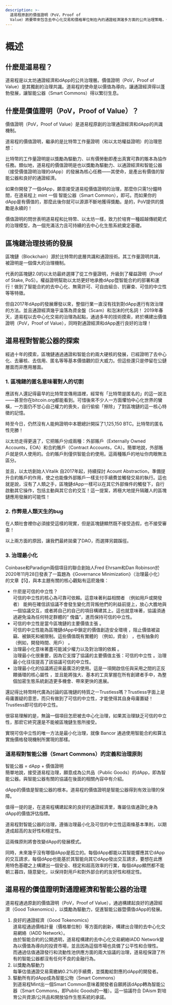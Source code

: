 ```yaml
---
description: >-
  道易程原創的價值證明（PoV，Proof of
  Value）將要帶來包含去中心化交易和價格單位制在內的通證經濟諸多方面的公共治理策略，也將給DAO的治理帶來一個全新的價值體系，最終為良好的通證經濟和智能公器的發展提供堅實的基礎。
---
```


# 概述

## 什麽是道易程？

道易程是以太坊通證經濟和dApp的公共治理層。價值證明（PoV，Proof of Value）是其獨創的治理共識。道易程的使命是以價值為導向，讓通證經濟得以蓬勃發展，讓智能公器（Smart Commons）得以繁衍生息。

## 什麼是價值證明（PoV，Proof of Value）？

價值證明（PoV，Proof of Value）是道易程原創的治理通證經濟和dApp的共識機制。

道易程的價值證明，繼承的是比特幣工作量證明（和以太坊權益證明）的治理思想：

比特幣的工作量證明是以獎勵為驅動力、以有價勞動即產出真實可靠的賬本為協作任務。類似地，道易程的價值證明是也以獎勵為驅動力、以通證經濟和智能公器（接受價值證明治理的dApp）的發展為核心任務——其使命，是產出有價值的智能公器和良好的通證經濟。

如果你開發了一個dApp，願意接受道易程價值證明的治理，那麼你只需1分鐘時間，在道易程上 mint 一個 智能公器（Smart Common），即可。而如果你的dApp是有價值的，那麼此後你就可以源源不斷地獲得獎勵。是的，PoV提供的獎勵是永續的！

價值證明的問世表明道易程和比特幣、以太坊一樣，致力於培育一種超越傳統範式的治理模型，為一個充滿活力且可持續的去中心化生態系統奠定基礎。

## 區塊鏈治理技術的發展

區塊鏈（Blockchain）源於比特幣的底層共識和通證技術。其工作量證明共識，被證明是一個偉大的治理機制。

代表的區塊鏈2.0的以太坊最終選擇了從工作量證明，升級到了權益證明（Proof of Stake, PoS）。權益證明幫助以太坊更好地承擔dApp暨智能合約的部署和運行！做到了智能合約的去中心化、無需許可、可自由組合、抗審查、可信的中立性等等特徵。

但自2017年dApp的發展爆發以來，整個行業一直沒有找到對dApp進行有效治理的方法。並且通證經濟幾乎淪落為資金盤（Scam）和泡沫的代名詞！ 2019年春天，道易程以去中心化交易的治理為起點，通過多年的技術摸索，終於構建出價值證明（PoV，Proof of Value），同時對通證經濟和dApp進行良好的治理！

## 道易程對智能公器的探索 <a href="#dao2" id="dao2"></a>

經過十年的摸索，區塊鏈通過通證和智能合約兩大硬核的發展，已經證明了去中心化、去審核、去信用、匿名等等基本價值觀的巨大威力。但這些還只是停留在公鏈層面而非應用層面。

### 1. 區塊鏈的匿名意味著對人的切割

應該有人還記得最早的比特幣宣傳用語裡，經常有「比特幣是匿名的」的這一說法——甚至你在bitcoin.org都能看到。可惜後來不少人一方面懼怕中心化世界的蠻橫，一方面仍不甘心自己權力的喪失，自行偷偷「擦除」了對區塊鏈的這一核心特徵的記憶。

時至今日，仍然沒有人能夠證明中本聰總計開採了1,125,150 BTC。比特幣的匿名性完勝！

以太坊走得更遠了，它把賬戶分成兩種：外部賬戶（Externally Owned Accounts，EOA）和合約賬戶（Contract Accounts，CA）。簡單地說，外部賬戶就是供人使用的。合約賬戶則僅供智能合約使用。這兩種賬戶的地址你肉眼無法區分。

並且，以太坊創始人Vitalik 自2017年起，持續探討 Acount Abstraction，準備提升合約賬戶的作用，使之也能像外部賬戶一樣支付手續費並觸發交易的執行。這也就是說，沒有了人類之手，區塊鏈dApp一樣可以在其它外部條件的觸發下，自行啟動其它操作，包括主動與其它合約交互！這一提案，將極大地提升隔離人的區塊鏈應用發展的可能性！

### 2. 作弊是人類天生的bug

在人類社會裡你必須接受這樣的現實，但是區塊鏈顯然既不接受造假，也不接受審查！

以上兩方面的原因，讓我們最終拋棄了DAO，而選擇另闢蹊徑。

### 3. 治理最小化

Coinbase和Paradigm兩個項目的聯合創始人Fred Ehrsam和Dan Robinson於2020年11月28日發表了一篇題為《Governance Minimization》（治理最小化）的文章【5】，與本主題有關的核心觀點有這麽幾條：

* 什麽是可信的中立性？\
  可信的中立性的核心為可靠可依賴。這意味著利益相關者 （例如用戶或開發者） 能夠在確信該協議不會發生變化而背叛他們的利益前提上，放心大膽地與一個協議交互，或者將自己的自己的項目構建其上。這也就意味著，協議須通過避免淪為任何特定群體的“ 傀儡”，進而保持可信的中立性。
* 可信的中立性是當今區塊鏈的主要價值主張 。\
  可信的中立性能為區塊鏈dApp中鎖定的價值創造安全環境 ，阻止價值被盜竊、被鎖死和被限制。這些價值既有實體的 （例如，資金） ，也有抽象的 （例如，開發時間、用戶） 。
* 治理最小化意味著盡可能減少權力以及對治理的依賴 。\
  治理最小化很重要，因為它支撐了協議的主要價值主張：可信的中立性 。治理最小化往往提高了該協議可信的中立性。
* 治理最小化的協議將迎來最廣泛的使用。這是一項開啟信任與采用之間的正反饋循環的核心屬性 ，並且能將強大、基本的工具掌握在所有創建者手中，為整個加密生態系統創造更多機會、帶來更快的進展。

還記得比特幣時代廣為討論的區塊鏈的特質之一Trustless嗎？Trustless字面上是毋庸置疑的意思，而只有做到了可信的中立性，才能使得其自身毋庸置疑！Trustless即可信的中立性。

很容易理解的是，無論一個項目怎麽被去中心化治理，如果其治理缺乏可信的中立性，那麽它終究還是不能被區塊鏈生態所接受。

實現可信中立性的唯一方法是最小化治理，就像 Bancor 通過使用智能合約和算法實施價格發現機制所實現的那樣。

### 道易程對智能公器（Smart Commons）的定義和治理原則

智能公器 = dApp + 價值證明\
簡單地說，接受道易程治理，願意成為公共品（Public Goods）的dApp，即為智能公器。​與智能公器有關的協議在後面的相關內容中有介紹。

dApp的價值是智能公器的根本。道易程的價值證明是智能公器得到有效治理的保障。

值得一提的是，在道易程構建起來的良好的通證經濟里，專屬估值通證化身為dApp的價值評估指標。

道易程對智能公器的治理，遵循治理最小化及可信的中立性這兩條基本準則，以期達成超高的友好性和穩定性。

這兩條原則將會改變dApp的發展模式。

同時，未來幾乎沒有哪個dApp是孤立的。每個dApp都能以其智能響應其它dApp的交互請求，每個dApp也能基於其智能向其它dApp發出交互請求，要想在此應用特色基礎之上構建出一個安全、穩定和超高效率的行業，每個dApp顯然都不能朝三暮四，隨意變化，以保持對用戶和對外部合約的友好性和穩定性。

## 道易程的價值證明對通證經濟和智能公器的治理

道易程通過原創的價值證明（PoV，Proof of Value），通過構建起良好的通證經濟（Good Tokenomics），以獎勵為驅動力，促進智能公器暨價值dApp的發展。

1. 良好的通證經濟（Good Tokenomics）\
   道易程通過價格計量（價格單位制）等方面的創新，構建出合理的去中心化交易網絡（IADD Network）。\
   由於智能合約的公開透明，道易程構建的去中心化交易網絡IADD Network變為以價值為導向的投資市場，並且因為這個市場也具備了公平性和合理性。\
   而通過估值通證發行和流動性池供應方面的兩大協議的治理，道易程保證了所有的智能公器都沒有任何不良的金融行為。
2. 以獎勵為驅動力\
   每筆估值通證交易需繳納0.2%的手續費，並獎勵給對應的dApp的開發者。
3. 驅動所有的dApp成為智能公物（Smart Commons）\
   到道易程Mint出一個Smart Common意味着開發者自願將該dApp轉為智能公器（Smart Commons，即Public Goods的一種）。這一協議符合 DAism 對培育公共資源/公共品和開放協作生態系統的承諾。

